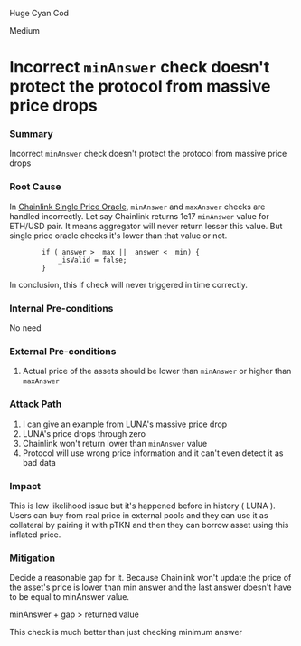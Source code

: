 Huge Cyan Cod

Medium

# Incorrect `minAnswer` check doesn't protect the protocol from massive price drops

### Summary

Incorrect `minAnswer` check doesn't protect the protocol from massive price drops

### Root Cause

In [Chainlink Single Price Oracle](https://github.com/sherlock-audit/2025-01-peapods-finance/blob/main/contracts/contracts/oracle/ChainlinkSinglePriceOracle.sol#L117), `minAnswer` and  `maxAnswer` checks are handled incorrectly. Let say Chainlink returns 1e17 `minAnswer` value for ETH/USD pair. It means aggregator will never return lesser this value. But single price oracle checks it's lower than that value or not.

```solidity
        if (_answer > _max || _answer < _min) {
            _isValid = false;
        }
```

In conclusion, this if check will never triggered in time correctly.

### Internal Pre-conditions

No need

### External Pre-conditions

1. Actual price of the assets should be lower than `minAnswer` or higher than `maxAnswer`

### Attack Path

1. I can give an example from LUNA's massive price drop
2. LUNA's price drops through zero
3. Chainlink won't return lower than `minAnswer` value
4. Protocol will use wrong price information and it can't even detect it as bad data

### Impact

This is low likelihood issue but it's happened before in history ( LUNA ). Users can buy from real price in external pools and they can use it as collateral by pairing it with pTKN and then they can borrow asset using this inflated price.

### Mitigation

Decide a reasonable gap for it. Because Chainlink won't update the price of the asset's price is lower than min answer and the last answer doesn't have to be equal to minAnswer value.

minAnswer + gap > returned value

This check is much better than just checking minimum answer
